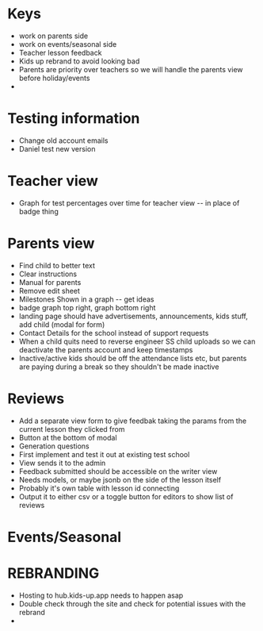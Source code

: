# Keys

- work on parents side
- work on events/seasonal side
- Teacher lesson feedback
- Kids up rebrand to avoid looking bad
- Parents are priority over teachers so we will handle the parents view before holiday/events
-

# Testing information

- Change old account emails
- Daniel test new version

# Teacher view

- Graph for test percentages over time for teacher view -- in place of badge thing

# Parents view

- Find child to better text
- Clear instructions
- Manual for parents
- Remove edit sheet
- Milestones Shown in a graph -- get ideas
- badge graph top right, graph bottom right
- landing page should have advertisements, announcements, kids stuff, add child (modal for form)
- Contact Details for the school instead of support requests
- When a child quits need to reverse engineer SS child uploads so we can deactivate the parents account and keep timestamps
- Inactive/active kids should be off the attendance lists etc, but parents are paying during a break so they shouldn't be made inactive

# Reviews

- Add a separate view form to give feedbak taking the params from the current lesson they clicked from
- Button at the bottom of modal
- Generation questions
- First implement and test it out at existing test school
- View sends it to the admin
- Feedback submitted should be accessible on the writer view
- Needs models, or maybe jsonb on the side of the lesson itself
- Probably it's own table with lesson id connecting
- Output it to either csv or a toggle button for editors to show list of reviews

# Events/Seasonal

# REBRANDING

- Hosting to hub.kids-up.app needs to happen asap
- Double check through the site and check for potential issues with the rebrand
-
